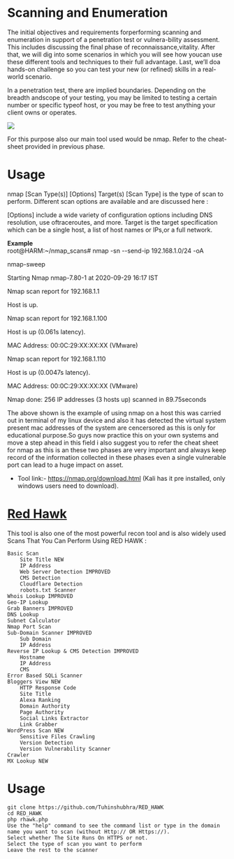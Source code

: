 # Scanning and Enumeration

   The initial objectives and requirements forperforming scanning and enumeration in support of a penetration test or vulnera-bility assessment. This includes discussing the final phase of reconnaissance,vitality. After that, we will dig into some scenarios in which you will see how youcan use these different tools and techniques to their full advantage. Last, we’ll doa hands-on challenge so you can test your new (or refined) skills in a real-world scenario.
  
   In a penetration test, there are implied boundaries. Depending on the breadth andscope of your testing, you may be limited to testing a certain number or specific typeof host, or you may be free to test anything your client owns or operates.
  
   ![](https://nmap.org/images/sitelogo.png)
 
   For this purpose also our main tool used would be nmap. Refer to the cheat-sheet provided in previous phase.
  
# Usage
  
  nmap [Scan Type(s)] [Options] Target(s)
  [Scan Type] is the type of scan to perform. Different scan options are available and are discussed here :
  
  [Options] include a wide variety of configuration options including DNS resolution, use oftraceroutes, and more. Target is the target specification which can be a single host, a list of host names or IPs,or a full network.
  
  **Example** <br>
  root@HARM:~/nmap_scans# nmap -sn --send-ip 192.168.1.0/24 -oA
  
  nmap-sweep
  
  Starting Nmap nmap-7.80-1 at 2020-09-29 16:17 IST
  
  Nmap scan report for 192.168.1.1
  
  Host is up.
  
  Nmap scan report for 192.168.1.100
  
  Host is up (0.061s latency).
  
  MAC Address: 00:0C:29:XX:XX:XX (VMware)
  
  Nmap scan report for 192.168.1.110
  
  Host is up (0.0047s latency).
  
  MAC Address: 00:0C:29:XX:XX:XX (VMware)
  
  Nmap done: 256 IP addresses (3 hosts up) scanned in 89.75seconds
  
  
  The above shown is the example of using nmap on a host this was carried out in terminal of my linux device and also it has detected the virtual system present mac addresses of the system are cencersored as this is only for educational purpose.So guys now practice this on your own systems and move a step ahead in this field i also suggest you to refer the cheat sheet for nmap as this is an these two phases are very important and always keep record of the information collected in these phases even a single vulnerable port can lead to a huge impact on asset.
  
  - Tool link:- https://nmap.org/download.html (Kali has it pre installed, only windows users need to download).
 
# [Red Hawk](https://github.com/Tuhinshubhra/RED_HAWK) 
 
  This tool is also one of the most powerful recon tool and is also widely used Scans That You Can Perform Using RED HAWK :

    Basic Scan
        Site Title NEW
        IP Address
        Web Server Detection IMPROVED
        CMS Detection
        Cloudflare Detection
        robots.txt Scanner
    Whois Lookup IMPROVED
    Geo-IP Lookup
    Grab Banners IMPROVED
    DNS Lookup
    Subnet Calculator
    Nmap Port Scan
    Sub-Domain Scanner IMPROVED
        Sub Domain
        IP Address
    Reverse IP Lookup & CMS Detection IMPROVED
        Hostname
        IP Address
        CMS
    Error Based SQLi Scanner
    Bloggers View NEW
        HTTP Response Code
        Site Title
        Alexa Ranking
        Domain Authority
        Page Authority
        Social Links Extractor
        Link Grabber
    WordPress Scan NEW
        Sensitive Files Crawling
        Version Detection
        Version Vulnerability Scanner
    Crawler
    MX Lookup NEW
   
# Usage
  
    git clone https://github.com/Tuhinshubhra/RED_HAWK
    cd RED_HAWK
    php rhawk.php
    Use the "help" command to see the command list or type in the domain name you want to scan (without Http:// OR Https://).
    Select whether The Site Runs On HTTPS or not.
    Select the type of scan you want to perform
    Leave the rest to the scanner

 
  

